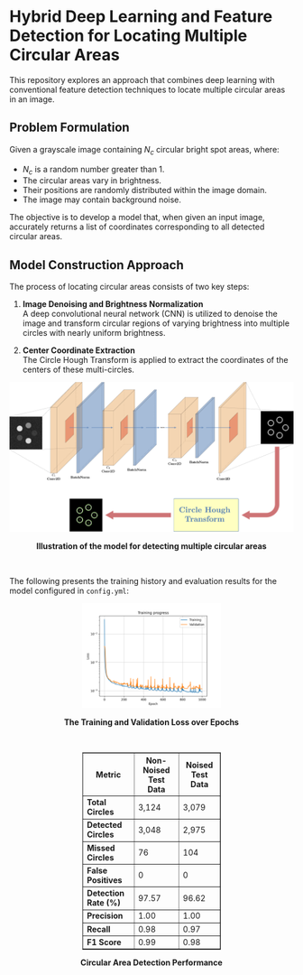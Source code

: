 # Hybrid Deep Learning and Feature Detection for Locating Multiple Circular Areas

This repository explores an approach that combines deep learning with conventional feature detection techniques to locate multiple circular areas in an image.  

## Problem Formulation  

Given a grayscale image containing $N_c$ circular bright spot areas, where:  
- $N_c$ is a random number greater than 1.  
- The circular areas vary in brightness.  
- Their positions are randomly distributed within the image domain.  
- The image may contain background noise.

The objective is to develop a model that, when given an input image, accurately returns a list of coordinates corresponding to all detected circular areas.  

## Model Construction Approach  

The process of locating circular areas consists of two key steps:  

1. **Image Denoising and Brightness Normalization**  
   A deep convolutional neural network (CNN) is utilized to denoise the image and transform circular regions of varying brightness into multiple circles with nearly uniform brightness.  

2. **Center Coordinate Extraction**  
   The Circle Hough Transform is applied to extract the coordinates of the centers of these multi-circles.  

![model_illustration](fig/model_illustration.png)

<p align="center"><strong>Illustration of the model for detecting multiple circular areas</strong></p>

<br>

The following presents the training history and evaluation results for the model configured in `config.yml`:  

  <div align="center">
    <img src="fig/loss_curves.png" alt="Figure 1" style="width: 49%;">
    <p><strong>The Training and Validation Loss over Epochs</strong></p>
  </div>
  
  <br>
  
  <div align="center">
    <table border="1" style="width: 49%;">
      <thead>
        <tr>
          <th>Metric</th>
          <th>Non-Noised Test Data</th>
          <th>Noised Test Data</th>
        </tr>
      </thead>
      <tbody>
        <tr>
          <td><strong>Total Circles</strong></td>
          <td>3,124</td>
          <td>3,079</td>
        </tr>
        <tr>
          <td><strong>Detected Circles</strong></td>
          <td>3,048</td>
          <td>2,975</td>
        </tr>
        <tr>
          <td><strong>Missed Circles</strong></td>
          <td>76</td>
          <td>104</td>
        </tr>
        <tr>
          <td><strong>False Positives</strong></td>
          <td>0</td>
          <td>0</td>
        </tr>
        <tr>
          <td><strong>Detection Rate (%)</strong></td>
          <td>97.57</td>
          <td>96.62</td>
        </tr>
        <tr>
          <td><strong>Precision</strong></td>
          <td>1.00</td>
          <td>1.00</td>
        </tr>
        <tr>
          <td><strong>Recall</strong></td>
          <td>0.98</td>
          <td>0.97</td>
        </tr>
        <tr>
          <td><strong>F1 Score</strong></td>
          <td>0.99</td>
          <td>0.98</td>
        </tr>
      </tbody>
    </table>
    <p><strong> Circular Area Detection Performance</strong></p>
  </div>


